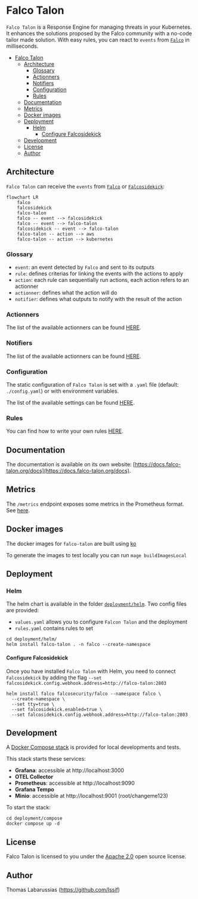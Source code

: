  # Falco Talon

`Falco Talon` is a Response Engine for managing threats in your Kubernetes. It enhances the solutions proposed by the Falco community with a no-code tailor made solution. With easy rules, you can react to `events` from [`Falco`](https://falco.org) in milliseconds.

- [Falco Talon](#falco-talon)
  - [Architecture](#architecture)
    - [Glossary](#glossary)
    - [Actionners](#actionners)
    - [Notifiers](#notifiers)
    - [Configuration](#configuration)
    - [Rules](#rules)
  - [Documentation](#documentation)
  - [Metrics](#metrics)
  - [Docker images](#docker-images)
  - [Deployment](#deployment)
    - [Helm](#helm)
      - [Configure Falcosidekick](#configure-falcosidekick)
  - [Development](#development)
  - [License](#license)
  - [Author](#author)

## Architecture

`Falco Talon` can receive the `events` from [`Falco`](https://falco.org) or [`Falcosidekick`](https://github.com/falcosecurity/falcosidekick):

```mermaid
flowchart LR
    falco
    falcosidekick
    falco-talon
    falco -- event --> falcosidekick
    falco -- event --> falco-talon
    falcosidekick -- event --> falco-talon
    falco-talon -- action --> aws
    falco-talon -- action --> kubernetes
```

### Glossary

* `event`: an event detected by `Falco` and sent to its outputs
* `rule`: defines criterias for linking the events with the actions to apply
* `action`: each rule can sequentially run actions, each action refers to an actionner
* `actionner`: defines what the action will do
* `notifier`: defines what outputs to notify with the result of the action

### Actionners

The list of the available actionners can be found [HERE](https://docs.falco-talon.org/docs/actionners/list/).

### Notifiers

The list of the available actionners can be found [HERE](https://docs.falco-talon.org/docs/notifiers/list/).

### Configuration

The static configuration of `Falco Talon` is set with a `.yaml` file (default: `./config.yaml`) or with environment variables.

The list of the available settings can be found [HERE](https://docs.falco-talon.org/docs/configuration/).

### Rules

You can find how to write your own rules [HERE](https://docs.falco-talon.org/docs/rules/).

## Documentation

The documentation is available on its own website: [https://docs.falco-talon.org/docs](https://docs.falco-talon.org/docs).

## Metrics

The `/metrics` endpoint exposes some metrics in the Prometheus format. See [here](https://docs.falco-talon.org/docs/installation_usage/metrics/).

## Docker images

The docker images for `falco-talon` are built using [ko](https://github.com/google/ko)

To generate the images to test locally you can run `mage buildImagesLocal`

## Deployment

### Helm

The helm chart is available in the folder [`deployment/helm`](https://github.com/falco-talon/falco-talon/tree/main/deployment/helm).
Two config files are provided:
* `values.yaml` allows you to configure `Falcon Talon` and the deployment
* `rules.yaml` contains rules to set

```shell
cd deployment/helm/
helm install falco-talon . -n falco --create-namespace
```

#### Configure Falcosidekick

Once you have installed `Falco Talon` with Helm, you need to connect `Falcosidekick` by adding the flag `--set falcosidekick.config.webhook.address=http://falco-talon:2803`

```shell
helm install falco falcosecurity/falco --namespace falco \
  --create-namespace \
  --set tty=true \
  --set falcosidekick.enabled=true \
  --set falcosidekick.config.webhook.address=http://falco-talon:2803
```

## Development

A [Docker Compose stack](./deployment/compose) is provided for local developments and tests. 

This stack starts these services:
- **Grafana**: accessible at http://localhost:3000
- **OTEL Collector**
- **Prometheus**: accessible at http://localhost:9090
- **Grafana Tempo**
- **Minio**: accessible at http://localhost:9001 (root/changeme123)

To start the stack:
```shell
cd deployment/compose
docker compose up -d
```

## License

Falco Talon is licensed to you under the [Apache 2.0](./LICENSE) open source license.

## Author

Thomas Labarussias (https://github.com/Issif)

